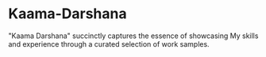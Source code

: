 # Kaama-Darshana
"Kaama Darshana" succinctly captures the essence of showcasing My skills and experience through a curated selection of work samples.
